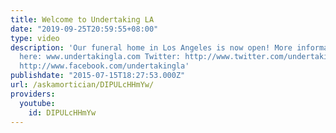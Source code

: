 ```yaml
---
title: Welcome to Undertaking LA
date: "2019-09-25T20:59:55+08:00"
type: video
description: 'Our funeral home in Los Angeles is now open! More information found
  here: www.undertakingla.com Twitter: http://www.twitter.com/undertakingla Facebook:
  http://www.facebook.com/undertakingla'
publishdate: "2015-07-15T18:27:53.000Z"
url: /askamortician/DIPULcHHmYw/
providers:
  youtube:
    id: DIPULcHHmYw
---
```

